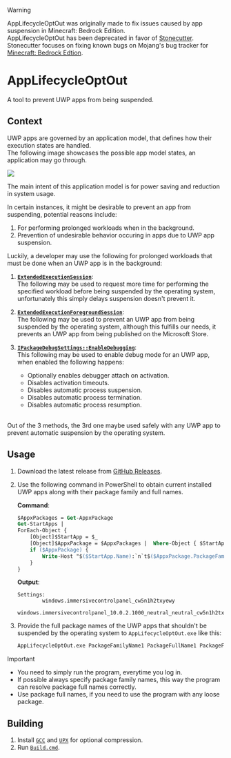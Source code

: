 > [!WARNING]
> AppLifecycleOptOut was originally made to fix issues caused by app suspension in Minecraft: Bedrock Edition.<br>
> AppLifecycleOptOut has been deprecated in favor of [Stonecutter](https://github.com/Aetopia/Stonecutter).<br>
> Stonecutter focuses on fixing known bugs on Mojang's bug tracker for [Minecraft: Bedrock Edtion](https://bugs.mojang.com/projects/MCPE/summary).<br>

# AppLifecycleOptOut
 A tool to prevent UWP apps from being suspended.

## Context
UWP apps are governed by an application model, that defines how their execution states are handled.<br>
The following image showcases the possible app model states, an application may go through.<br>

<img src="https://raw.githubusercontent.com/MicrosoftDocs/windows-dev-docs/docs/uwp/launch-resume/images/updated-lifecycle.png">

The main intent of this application model is for power saving and reduction in system usage.

In certain instances, it might be desirable to prevent an app from suspending, potential reasons include:<br>
1. For performing prolonged workloads when in the background.
2. Prevention of undesirable behavior occuring in apps due to UWP app suspension.

Luckily, a developer may use the following for prolonged workloads that must be done when an UWP app is in the background:<br>

1. **[`ExtendedExecutionSession`](https://learn.microsoft.com/en-us/uwp/api/windows.applicationmodel.extendedexecution.extendedexecutionsession)**:<br>
    The following may be used to request more time for performing the specified workload before being suspended by the operating system, unfortunately this simply delays suspension doesn't prevent it.

2. **[`ExtendedExecutionForegroundSession`](https://learn.microsoft.com/en-us/uwp/api/windows.applicationmodel.extendedexecution.foreground.extendedexecutionforegroundsession)**:<br>
    The following may be used to prevent an UWP app from being suspended by the operating system, although this fulfills our needs, it prevents an UWP app from being published on the Microsoft Store.
    
3. **[`IPackageDebugSettings::EnableDebugging`](https://learn.microsoft.com/en-us/windows/win32/api/shobjidl_core/nf-shobjidl_core-ipackagedebugsettings-enabledebugging)**:<br>
    This following may be used to enable debug mode for an UWP app, when enabled the following happens:<br>     
    - Optionally enables debugger attach on activation.
    - Disables activation timeouts.
    - Disables automatic process suspension.
    - Disables automatic process termination.
    - Disables automatic process resumption.
    <br>
    
Out of the 3 methods, the 3rd one maybe used safely with any UWP app to prevent automatic suspension by the operating system.

## Usage
1. Download the latest release from [GitHub Releases](https://github.com/Aetopia/AppLifecycleOptOut/releases/latest).
2. Use the following command in PowerShell to obtain current installed UWP apps along with their package family and full names.<br>

    **Command**:<br>
    ```ps
    $AppxPackages = Get-AppxPackage 
    Get-StartApps | 
    ForEach-Object { 
        [Object]$StartApp = $_
        [Object]$AppxPackage = $AppxPackages |  Where-Object { $StartApp.AppID -like "$($_.PackageFamilyName)*" }
        if ($AppxPackage) { 
            Write-Host "$($StartApp.Name):`n`t$($AppxPackage.PackageFamilyName)`n`t$($AppxPackage.PackageFullName)`n" 
        } 
    }
    ```

    **Output**:<br>
    ```
    Settings:
            windows.immersivecontrolpanel_cw5n1h2txyewy
            windows.immersivecontrolpanel_10.0.2.1000_neutral_neutral_cw5n1h2txyewy
    ```

3. Provide the full package names of the UWP apps that shouldn't be suspended by the operating system to `AppLifecycleOptOut.exe` like this:<br>

    ```ps
    AppLifecycleOptOut.exe PackageFamilyName1 PackageFullName1 PackageFamilyName2 PackageFullName2
    ```
> [!IMPORTANT]
> - You need to simply run the program, everytime you log in.<br>
> - If possible always specify package family names, this way the program can resolve package full names correctly.<br>
> - Use package full names, if you need to use the program with any loose package.

## Building
1. Install [`GCC`](https://github.com/brechtsanders/winlibs_mingw) and [`UPX`](https://upx.github.io) for optional compression.
2. Run [`Build.cmd`](Build.cmd).
